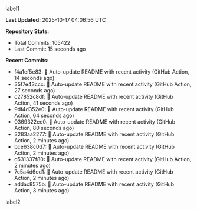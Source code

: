 
label1 
<!-- ACTIVITY_START -->
**Last Updated:** 2025-10-17 04:06:56 UTC

**Repository Stats:**
- Total Commits: 105422
- Last Commit: 15 seconds ago

**Recent Commits:**
- f4a1ef5e83: 🤖 Auto-update README with recent activity (GitHub Action, 14 seconds ago)
- 35f7e43ccc: 🤖 Auto-update README with recent activity (GitHub Action, 27 seconds ago)
- c27852c8df: 🤖 Auto-update README with recent activity (GitHub Action, 41 seconds ago)
- 9df4d352e0: 🤖 Auto-update README with recent activity (GitHub Action, 64 seconds ago)
- 0369322ee0: 🤖 Auto-update README with recent activity (GitHub Action, 80 seconds ago)
- 3283aa2277: 🤖 Auto-update README with recent activity (GitHub Action, 2 minutes ago)
- bce638c0d7: 🤖 Auto-update README with recent activity (GitHub Action, 2 minutes ago)
- d531337f80: 🤖 Auto-update README with recent activity (GitHub Action, 2 minutes ago)
- 7c5a4d6ed1: 🤖 Auto-update README with recent activity (GitHub Action, 2 minutes ago)
- addac8575b: 🤖 Auto-update README with recent activity (GitHub Action, 3 minutes ago)
<!-- ACTIVITY_END -->

label2
